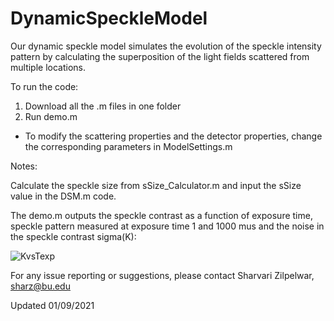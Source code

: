 # DynamicSpeckleModel




Our dynamic speckle model simulates the evolution of the speckle intensity pattern by calculating the superposition of the light fields scattered from multiple locations.


To run the code:
1) Download all the .m files in one folder
2) Run demo.m
  - To modify the scattering properties and the detector properties, change the corresponding parameters in ModelSettings.m

Notes:

Calculate the speckle size from sSize_Calculator.m and input the sSize value in the DSM.m code.


The demo.m outputs the speckle contrast as a function of exposure time, speckle pattern measured at exposure time 1 and 1000 mus and the noise in the speckle contrast sigma(K):

![KvsTexp](https://user-images.githubusercontent.com/55467463/131615693-29d2eb84-53ce-4a2d-b4d1-a07c05f1dc57.png)





For any issue reporting or suggestions, please contact Sharvari Zilpelwar, sharz@bu.edu

Updated 01/09/2021
